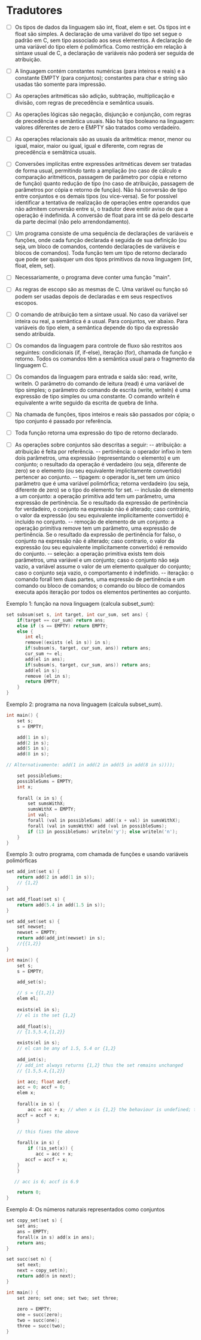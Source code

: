 # Tradutores

- [ ] Os tipos de dados da linguagem são int, float, elem e set. Os tipos int e float são simples. A declaração de uma variável do tipo set segue o padrão em C, sem tipo associado aos seus elementos. A declaração de uma variável do tipo elem é polimórfica. Como restrição em relação à sintaxe usual de C, a declaração de variáveis não poderá ser seguida de atribuição.

- [ ] A linguagem contém constantes numéricas (para inteiros e reais) e a constante EMPTY (para conjuntos); constantes para char e string são usadas tão somente para impressão.

- [ ] As operações aritméticas são adição, subtração, multiplicação e divisão, com regras de precedência e semântica usuais.

- [ ] As operações lógicas são negação, disjunção e conjunção, com regras de precedência e semântica usuais. Não há tipo booleano na linguagem: valores diferentes de zero e EMPTY são tratados como verdadeiro.

- [ ] As operações relacionais são as usuais da aritmética: menor, menor ou igual, maior, maior ou igual, igual e diferente, com regras de precedência e semâtnica usuais.

- [ ] Conversões implícitas entre expressões aritméticas devem ser tratadas de forma usual, permitindo tanto a ampliação (no caso de cálculo e comparação aritméticos, passagem de parâmetro por cópia e retorno de função) quanto redução de tipo (no caso de atribuição, passagem de parâmetros por cópia e retorno de função). Não há conversão de tipo entre conjuntos e os demais tipos (ou vice-versa). Se for possível identificar a tentativa de realização de operações entre operandos que não admitem conversão entre si, o tradutor deve emitir aviso de que a operação é indefinida. A conversão de float para int se dá pelo descarte da parte decimal (não pelo arrendondamento).

- [ ] Um programa consiste de uma sequência de declarações de variáveis e funções, onde cada função declarada é seguida de sua definição (ou seja, um bloco de comandos, contendo declarações de variáveis e blocos de comandos). Toda função tem um tipo de retorno declarado que pode ser quaisquer um dos tipos primitivos da nova linguagem (int, float, elem, set).

- [ ] Necessariamente, o programa deve conter uma função "main".

- [ ] As regras de escopo são as mesmas de C. Uma variável ou função só podem ser usadas depois de declaradas e em seus respectivos escopos.

- [ ] O comando de atribuição tem a sintaxe usual. No caso da variável ser inteira ou real, a semântica é a usual. Para conjuntos, ver abaixo. Para variáveis do tipo elem, a semântica depende do tipo da expressão sendo atribuída.

- [ ] Os comandos da linguagem para controle de fluxo são restritos aos seguintes: condicionais (if, if-else), iteração (for), chamada de função e retorno. Todos os comandos têm a semântica usual para o fragmento da linguagem C.

- [ ] Os comandos da linguagem para entrada e saída são: read, write, writeln. O parâmetro do comando de leitura (read) é uma variável de tipo simples; o parâmetro do comando de escrita (write, writeln) é uma expressão de tipo simples ou uma constante. O comando writeln é equivalente a write seguido da escrita de quebra de linha.

- [ ] Na chamada de funções, tipos inteiros e reais são passados por cópia; o tipo conjunto é passado por referência.

- [ ] Toda função retorna uma expressão do tipo de retorno declarado.

- [ ] As operações sobre conjuntos são descritas a seguir:
-- atribuição: a atribuição é feita por referência.
-- pertinência: o operador infixo in tem dois parâmetros, uma expressão (representando o elemento) e um conjunto; o resultado da operação é verdadeiro (ou seja, diferente de zero) se o elemento (ou seu equivalente implicitamente convertido) pertencer ao conjunto.
-- tipagem: o operador is_set tem um único parâmetro que é uma variável polimórfica; retorna verdadeiro (ou seja, diferente de zero) se o tipo do elemento for set.
-- inclusão de elemento a um conjunto: a operação primitiva add tem um parâmetro, uma expressão de pertinência. Se o resultado da expressão de pertinência for verdadeiro, o conjunto na expressão não é alterado; caso contrário, o valor da expressão (ou seu equivalente implicitamente convertido) é incluído no conjunto.
-- remoção de elemento de um conjunto: a operação primitiva remove tem um parâmetro, uma expressão de pertinência. Se o resultado da expressão de pertinência for falso, o conjunto na expressão não é alterado; caso contrario, o valor da expressão (ou seu equivalente implicitamente convertido) é removido do conjunto.
-- seleção: a operação primitiva exists tem dois parâmetros, uma variável e um conjunto; caso o conjunto não seja vazio, a variável assume o valor de um elemento qualquer do conjunto; caso o conjunto seja vazio, o comportamento é indefinido.
-- iteração: o comando forall tem duas partes, uma expressão de pertinência e um comando ou bloco de comandos; o comando ou bloco de comandos executa após iteração por todos os elementos pertinentes ao conjunto.

Exemplo 1: função na nova linguagem (calcula subset_sum):

```cpp
set subsum(set s, int target, int cur_sum, set ans) {
    if(target == cur_sum) return ans;
    else if (s == EMPTY) return EMPTY;
    else {
       int el;
       remove((exists (el in s)) in s);
       if(subsum(s, target, cur_sum, ans)) return ans;
       cur_sum += el;
       add(el in ans);
       if(subsum(s, target, cur_sum, ans)) return ans;
       add(el in s);
       remove (el in s);
       return EMPTY;
    }
}
```

Exemplo 2: programa na nova linguagem (calcula subset_sum).

```cpp
int main() {
    set s;
    s = EMPTY;

    add(1 in s);
    add(2 in s);
    add(5 in s);
    add(8 in s);

// Alternativamente: add(1 in add(2 in add(5 in add(8 in s))));

    set possibleSums;
    possibleSums = EMPTY;
    int x;
    
    forall (x in s) {
        set sumsWithX;   
        sumsWithX = EMPTY;
        int val;
        forall (val in possibleSums) add((x + val) in sumsWithX);
        forall (val in sumsWithX) add (val in possibleSums);
        if (13 in possibleSums) writeln('y'); else writeln('n');
    }
}
```

Exemplo 3: outro programa, com chamada de funções e usando variáveis polimórficas

```cpp
set add_int(set s) {
    return add(2 in add(1 in s));
    // {1,2}
}

set add_float(set s) {
    return add(5.4 in add(1.5 in s));
}

set add_set(set s) {
    set newset;
    newset = EMPTY;
    return add(add_int(newset) in s);
    //{{1,2}}
}

int main() {
    set s;
    s = EMPTY;

    add_set(s);

    // s = {{1,2}}
    elem el;
    
    exists(el in s);
    // el is the set {1,2}
    
    add_float(s);
    // {1.5,5.4,{1,2}}

    exists(el in s);
    // el can be any of 1.5, 5.4 or {1,2}
   
    add_int(s);
    // add_int always returns {1,2} thus the set remains unchanged
    // {1.5,5.4,{1,2}}

    int acc; float accf;
    acc = 0; accf = 0;
    elem x;
    
    forall(x in s) {
        acc = acc + x; // when x is {1,2} the behaviour is undefined; this may raise an exception at runtime
    accf = accf + x;
    }

    // this fixes the above
    
    forall(x in s) {
        if (!is_set(x)) {
           acc = acc + x;
       accf = accf + x;
    }   
    }

   // acc is 6; accf is 6.9

    return 0;
}
```

Exemplo 4: Os números naturais representados como conjuntos


```cpp
set copy_set(set s) {
    set ans;
    ans = EMPTY;
    forall(x in s) add(x in ans);
    return ans;
}

set succ(set n) {
    set next;
    next = copy_set(n);
    return add(n in next);
}

int main() {
    set zero; set one; set two; set three;
   
    zero = EMPTY;
    one = succ(zero);
    two = succ(one);
    three = succ(two);
}
```
